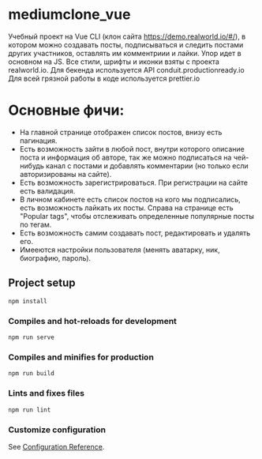 # mediumclone_vue
Учебный проект на Vue CLI (клон сайта https://demo.realworld.io/#/), в котором можно создавать посты, подписываться и следить постами других участников, оставлять им комментриии и лайки. Упор идет в основном на JS. Все стили, шрифты и иконки взяты с проекта realworld.io. Для бекенда используется API conduit.productionready.io
Для всей грязной работы в коде используется prettier.io

# Основные фичи:
- На главной странице отображен список постов, внизу есть пагинация.
- Есть возможность зайти в любой пост, внутри которого описание поста и информация об авторе, так же можно подписаться на чей-нибудь канал с постами и добавлять комментарии (но только если авторизированы на сайте).
- Есть возможность зарегистрироваться. При регистрации на сайте есть валидация.
- В личном кабинете есть список постов на кого мы подписались, есть возможность лайкать их посты. Справа на странице есть "Popular tags", чтобы отслеживать определенные популярные посты по тегам.
- Есть возможность самим создавать пост, редактировать и удалять его.
- Имееются настройки пользователя (менять аватарку, ник, биографию, пароль).


## Project setup
```
npm install
```

### Compiles and hot-reloads for development
```
npm run serve
```

### Compiles and minifies for production
```
npm run build
```

### Lints and fixes files
```
npm run lint
```

### Customize configuration
See [Configuration Reference](https://cli.vuejs.org/config/).
